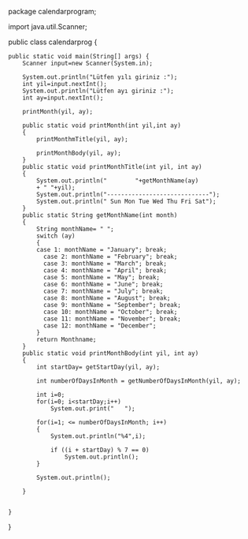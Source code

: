 package calendarprogram;

import java.util.Scanner;

public class calendarprog {

	public static void main(String[] args) {
		Scanner input=new Scanner(System.in);
		
		System.out.println("Lütfen yılı giriniz :");
		int yil=input.nextInt();
		System.out.println("Lütfen ayı giriniz :");
		int ay=input.nextInt();
		
		printMonth(yil, ay);
		
		public static void printMonth(int yil,int ay)
		{
			printMonthmTitle(yil, ay);
			
			printMonthBody(yil, ay);
		}
		public static void printMonthTitle(int yil, int ay)
		{
			System.out.println("        "+getMonthName(ay)
			+ " "+yil);
			System.out.println("-----------------------------");
			System.out.println(" Sun Mon Tue Wed Thu Fri Sat");
		}
		public static String getMonthName(int month)
		{
			String monthName= " ";
			switch (ay)
			{
			case 1: monthName = "January"; break;
		      case 2: monthName = "February"; break;
		      case 3: monthName = "March"; break;
		      case 4: monthName = "April"; break;
		      case 5: monthName = "May"; break;
		      case 6: monthName = "June"; break;
		      case 7: monthName = "July"; break;
		      case 8: monthName = "August"; break;
		      case 9: monthName = "September"; break;
		      case 10: monthName = "October"; break;
		      case 11: monthName = "November"; break;
		      case 12: monthName = "December";
			}
			return Monthname;
		}
		public static void printMonthBody(int yil, int ay)
		{
			int startDay= getStartDay(yil, ay);
			
			int numberOfDaysInMonth = getNumberOfDaysInMonth(yil, ay);
			
			int i=0;
			for(i=0; i<startDay;i++)
				System.out.print("   ");
			
			for(i=1; <= numberOfDaysInMonth; i++)
			{
				System.out.println("%4",i);
				
				if ((i + startDay) % 7 == 0)
			        System.out.println();
			}
		     
			System.out.println();

		}
		

	}

}
